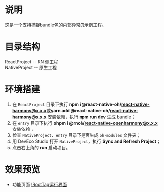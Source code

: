 # 说明

这是一个支持捕捉bundle包的内部异常的示例工程。

# 目录结构

ReactProject -- RN 侧工程  
NativeProject -- 原生工程

# 环境搭建

1. 在 `ReactProject` 目录下执行 **npm i @react-native-oh/react-native-harmony@x.x.x**或**yarn add @react-native-oh/react-native-harmony@x.x.x** 安装依赖，执行 **npm run dev** 生成 bundle；
2. 在 `entry` 目录下执行 **ohpm i @rnoh/react-native-openharmony@x.x.x** 安装依赖；
3. 检查 `NativeProject`、`entry` 目录下是否生成 `oh-modules` 文件夹；
4. 用 DevEco Studio 打开 `NativeProject`，执行 **Sync and Refresh Project**；
5. 点击右上角的 **run** 启动项目。

# 效果预览
- 功能页面
[!RootTag运行界面](../../zh-cn/figures/RootTag消息发送前.png)
